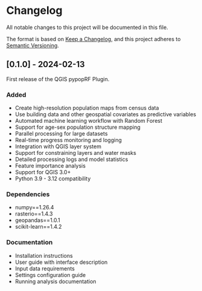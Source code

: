 # Changelog

All notable changes to this project will be documented in this file.

The format is based on [Keep a Changelog](https://keepachangelog.com/en/1.0.0/),
and this project adheres to [Semantic Versioning](https://semver.org/spec/v2.0.0.html).

## [0.1.0] - 2024-02-13

First release of the QGIS pypopRF Plugin.

### Added
- Create high-resolution population maps from census data
- Use building data and other geospatial covariates as predictive variables
- Automated machine learning workflow with Random Forest
- Support for age-sex population structure mapping
- Parallel processing for large datasets
- Real-time progress monitoring and logging
- Integration with QGIS layer system
- Support for constraining layers and water masks
- Detailed processing logs and model statistics
- Feature importance analysis
- Support for QGIS 3.0+
- Python 3.9 - 3.12 compatibility

### Dependencies
- numpy==1.26.4
- rasterio==1.4.3
- geopandas==1.0.1
- scikit-learn==1.4.2

### Documentation
- Installation instructions
- User guide with interface description
- Input data requirements
- Settings configuration guide
- Running analysis documentation